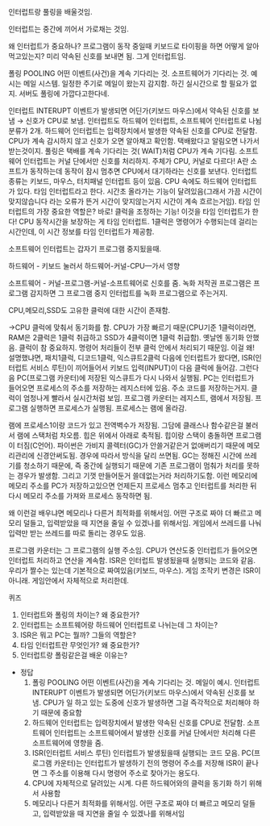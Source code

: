 인터럽트랑 풀링을 배울것임.

인터럽트는 중간에 끼어서 가로채는 것임. 

왜 인터럽트가 중요하나? 프로그램이 동작 중일때 키보드로 타이핑을 하면 어떻게 알아먹고있는지? 미리 약속된 신호를 보내면 됨. 그게 인터럽트임. 

폴링 POOLING 어떤 이벤트(사건)을 계속 기다리는 것. 소프트웨어가 기다리는 것. 예시는 메일 시스템. 일정한 주기로 메일이 왔는지 감지함. 하긴 실시간으로 할 필요가 없지. 서버도 풀링에 가깝다고한다네.

인터럽트 INTERUPT 이벤트가 발생되면 어딘가(키보드 마우스)에서 약속된 신호를 보냄 → 신호가 CPU로 보냄. 인터럽트도 하드웨어 인터럽트, 소프트웨어 인터럽트로 나뉨 분류가 2개. 하드웨어 인터럽트는 입력장치에서 발생한 약속된 신호를 CPU로 전달함. CPU가 계속 감시하지 않고 신호가 오면 알아채고 확인함. 택배왔다고 알림오면 나가서 받는것이지.  풀링은 택배를 계속 기다리는 것( WAIT)처럼 CPU가 계속 기다림. 소프트웨어 인터럽트는 커널 단에서만 신호를 처리하지. 주체가 CPU, 커널로 다르다! A란 소프트가 동작하는데 동작이 잠시 멈추면 CPU에서 대기하라는 신호를 보낸다. 인터럽트 종류는 키보드, 마우스, 터치패널 인터럽트 등이 있음. CPU 속에도 하드웨어 인터럽트가 있다. 타임 인터럽트라고 한다. 시간초 올라가는 기능이 달려있음(그래서 가끔 시간이 맞지않습니다 라는 오류가 뜬거 시간이 맞지않는거지 시간이 계속 흐르는거임). 타임 인터럽트의 가장 중요한 역할은? 바로! 클럭을 조정하는 기능! 이것을 타임 인터럽트가 한다! CPU 동작시간을 보장하는 게 타임 인터럽트. 1클럭은 명령어가 수행되는데 걸리는 시간인데, 이 시간 정보를 타임 인터럽트가 제공함.

소프트웨어 인터럽트는 갑자기 프로그램 중지됬을때. 

하드웨어 - 키보드 눌러서 하드웨어-커널-CPU—가서 영향

소프트웨어 - 커널-프로그램-커널-소프트웨어로 신호를 줌. 녹화 저작권 프로그램은 프로그램 감지하면 그 프로그램 중지 인터럽트를 녹화 프로그램으로 주는거지.

CPU,메모리,SSD도 고유한 클럭에 대한 시간이 존재함.

→CPU 클럭에 맞춰서 동기화를 함. CPU가 가장 빠르기 때문(CPU기준 1클럭이라면, RAM은 2클럭은 1클럭 취급하고 SSD가 4클럭이면 1클럭 취급함). 옛날엔 동기화 안했음. 클럭이 참 중요하지. 명령어 처리들이 전부 클럭 안에서 처리되기 때문임. 이걸 왜! 설명했냐면, 패치1클럭, 디코드1클럭, 익스큐트2클럭 다음에 인터럽트가 왔다면, ISR(인터럽트 서비스 루틴)이 끼어들어서 키보드 입력(INPUT)이 다음 클럭에 들어감. 그런다음 PC(프로그램 카운터)에 저장된 익스큐트가 다시 나와서 실행됨. PC는 인터럽트가 들어오면 프로세스의 주소를 저장하는 레지스터에 있음. 주소 코드를 저장하는거지. 클럭이 엄청나게 빨라서 실시간처럼 보임. 프로그램 카운터는 레지스트, 램에서 저장됨. 프로그램 실행하면 프로세스가 실행됨. 프로세스는 램에 올라감.

램에 프로세스1이랑 코드가 있고 전역벽수가 저장됨. 그담에 클래스나 함수같은걸 불러서 램에 스택처럼 차오름. 힙은 위에서 아래로 축적됨. 힙이랑 스택이 충돌하면 프로그램이 터짐(C언어). 파이썬은 가비지 콜렉터(GC)가 안쓸거같은거 없애버리기 때문에 메모리관리에 신경안써도됨. 경우에 따라서 방식을 달리 쓰면됨. GC는 정해진 시간에 쓰레기를 청소하기 때문에, 즉 중간에 실행되기 때문에 기존 프로그램이 멈춰가 처리를 못하는 경우가 발생함. 그리고 기껏 만들어둔거 쓸데없는거라 처리하기도함. 이런 메모리에 메모리 주소를 PC가 저장하고있으면 언제든지 프로세스 멈추고 인터럽트를 처리한 뒤 다시 메모리 주소를 가져와 프로세스 동작하면 됨.

왜 이런걸 배우냐면 메모리나 다른거 최적화를 위해서임. 어떤 구조로 짜야 더 빠르고 메모리 덜들고, 입력받았을 때 지연을 줄일 수 있겠나를 위해서임. 게임에서 쓰레드를 나눠 입력만 받는 쓰레드를 따로 돌리는 경우도 있음.  

프로그램 카운터는 그 프로그램의 실행 주소임. CPU가 연산도중 인터럽트가 들어오면 인터럽트 처리하고 연산을 계속함. ISR은 인터럽트 발생됬을때 실행되는 코드와 같음. 우리가 짤수는 있는데 기본적으로 짜여있음(키보드, 마우스). 게임 조작키 변경은 ISR이 아니래. 게임안에서 자체적으로 처리한데.

퀴즈

1.  인터럽트와 폴링의 차이는? 왜 중요한가?
2.  인터럽트는 소프트웨어랑 하드웨어 인터럽트로 나뉘는데 그 차이는?
3.  ISR은 뭐고 PC는 뭘까? 그들의 역할은?
4.  타임 인터럽트란 무엇인가? 왜 중요한가?
5.  인터럽트랑 폴링같은걸 배운 이유는?
- 정답
    1.  폴링 POOLING 어떤 이벤트(사건)을 계속 기다리는 것. 메일이 예시. 인터럽트 INTERUPT 이벤트가 발생되면 어딘가(키보드 마우스)에서 약속된 신호를 보냄. CPU가 일 하고 있는 도중에 신호가 발생하면 그걸 즉각적으로 처리해야 하기 때문에 중요함
    2.  하드웨어 인터럽트는 입력장치에서 발생한 약속된 신호를 CPU로 전달함. 소프트웨어 인터럽트는 소프트웨어에서 발생한 신호를 커널 단에서만 처리해 다른 소프트웨어에 영향을 줌.
    3.  ISR(인터럽트 서비스 루틴) 인터럽트가 발생됬을때 실행되는 코드 모음. PC(프로그램 카운터)는 인터럽트가 발생하기 전의 명령어 주소를 저장해 ISR이 끝나면 그 주소를 이용해 다시 명령어 주소로 찾아가는 용도다. 
    4.  CPU에 자체적으로 달려있는 시계. 다른 하드웨어와의 클럭을 동기화 하기 위해서 사용함
    5.  메모리나 다른거 최적화를 위해서임. 어떤 구조로 짜야 더 빠르고 메모리 덜들고, 입력받았을 때 지연을 줄일 수 있겠나를 위해서임